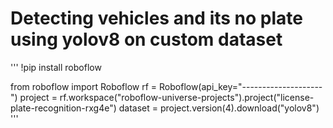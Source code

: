 # Detecting vehicles and its no plate using yolov8 on custom dataset


'''
!pip install roboflow

from roboflow import Roboflow
rf = Roboflow(api_key="--------------------")
project = rf.workspace("roboflow-universe-projects").project("license-plate-recognition-rxg4e")
dataset = project.version(4).download("yolov8")
'''
